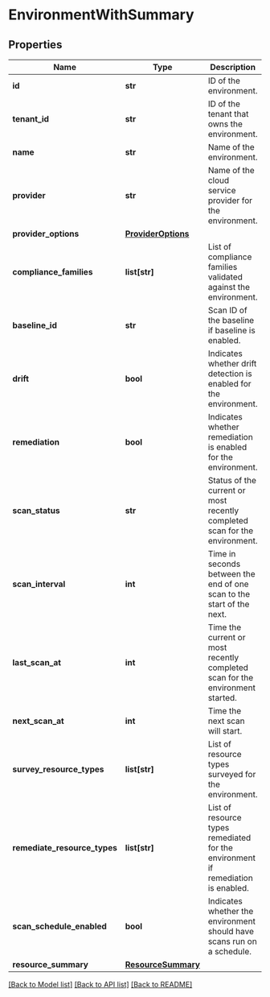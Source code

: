 # EnvironmentWithSummary

## Properties
Name | Type | Description | Notes
------------ | ------------- | ------------- | -------------
**id** | **str** | ID of the environment. | [optional] 
**tenant_id** | **str** | ID of the tenant that owns the environment. | [optional] 
**name** | **str** | Name of the environment. | [optional] 
**provider** | **str** | Name of the cloud service provider for the environment. | [optional] 
**provider_options** | [**ProviderOptions**](ProviderOptions.md) |  | [optional] 
**compliance_families** | **list[str]** | List of compliance families validated against the environment. | [optional] 
**baseline_id** | **str** | Scan ID of the baseline if baseline is enabled. | [optional] 
**drift** | **bool** | Indicates whether drift detection is enabled for the environment. | [optional] 
**remediation** | **bool** | Indicates whether remediation is enabled for the environment. | [optional] 
**scan_status** | **str** | Status of the current or most recently completed scan for the environment. | [optional] 
**scan_interval** | **int** | Time in seconds between the end of one scan to the start of the next. | [optional] 
**last_scan_at** | **int** | Time the current or most recently completed scan for the environment started. | [optional] 
**next_scan_at** | **int** | Time the next scan will start. | [optional] 
**survey_resource_types** | **list[str]** | List of resource types surveyed for the environment. | [optional] 
**remediate_resource_types** | **list[str]** | List of resource types remediated for the environment if remediation is enabled. | [optional] 
**scan_schedule_enabled** | **bool** | Indicates whether the environment should have scans run on a schedule. | [optional] 
**resource_summary** | [**ResourceSummary**](ResourceSummary.md) |  | [optional] 

[[Back to Model list]](../README.md#documentation-for-models) [[Back to API list]](../README.md#documentation-for-api-endpoints) [[Back to README]](../README.md)


